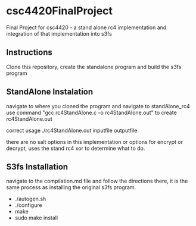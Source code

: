 # csc4420FinalProject
Final Project for csc4420 - a stand alone rc4 implementation and integration of that implementation into s3fs

## Instructions
Clone this repository, create the standalone program and build the s3fs program

## StandAlone Instalation
navigate to where you cloned the program and navigate to standAlone_rc4
use command "gcc rc4StandAlone.c -o rc4StandAlone.out" to create rc4StandAlone.out

correct usage
./rc4StandAlone.out inputfile outputfile

there are no salt options in this implementation or options for encrypt or decrypt, uses the stand rc4 xor to determine what to do.

## S3fs Installation
navigate to the compilation.md file and follow the directions there, it is the same process as installing the original s3fs program. 

* ./autogen.sh
* ./configure
* make
* sudo make install

